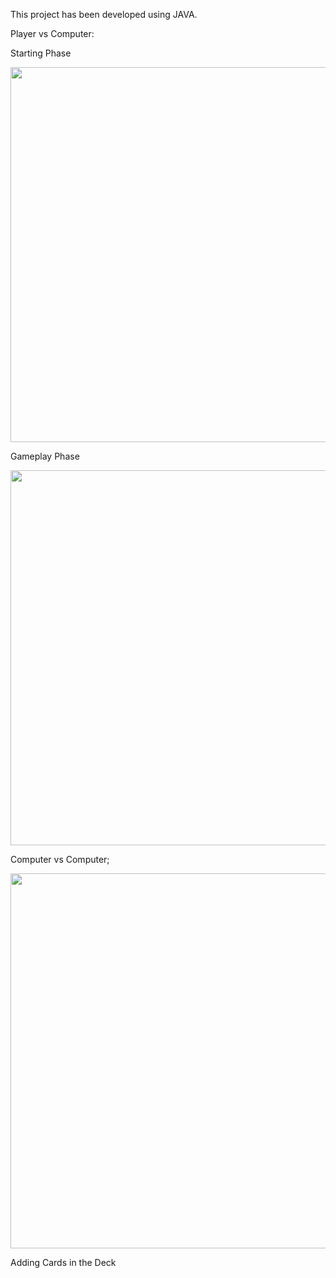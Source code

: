 This project has been developed using JAVA. 

Player vs Computer:

Starting Phase
<p style="display: inline;">
<img src="https://github.com/user-attachments/assets/11334b70-0fac-4e06-9bfb-16674cec61a9" width="600"/>
</p>

Gameplay Phase
<p style="display: inline;">
<img src="https://github.com/user-attachments/assets/bf0ba066-bec4-41a8-a7e0-9b41c03e4ba4" width="600"/>
</p>

Computer vs Computer;
<p style="display: inline;">
<img src="https://github.com/user-attachments/assets/76955494-2d63-4a2e-becd-a942d5b76db7" width="600"/>
</p>

Adding Cards in the Deck
